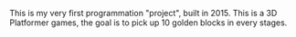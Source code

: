 This is my very first programmation "project", built in 2015.
This is a 3D Platformer games, the goal is to pick up 10 golden blocks in every stages.
